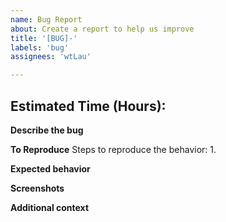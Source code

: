 ```yaml
---
name: Bug Report
about: Create a report to help us improve
title: '[BUG]-'
labels: 'bug'
assignees: 'wtLau'

---
```


## Estimated Time (Hours): 

**Describe the bug**


**To Reproduce**
Steps to reproduce the behavior:
1. 

**Expected behavior**


**Screenshots**


**Additional context**

